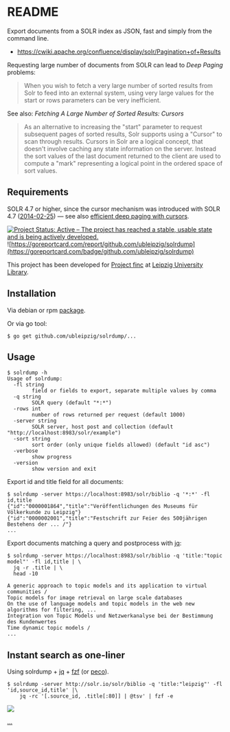 # README

Export documents from a SOLR index as JSON, fast and simply from the command
line.

* https://cwiki.apache.org/confluence/display/solr/Pagination+of+Results

Requesting large number of documents from SOLR can lead to *Deep Paging*
problems:

> When you wish to fetch a very large number of sorted results from Solr to
> feed into an external system, using very large values for the start or rows
> parameters can be very inefficient.

See also: *Fetching A Large Number of Sorted Results: Cursors*

> As an alternative to increasing the "start" parameter to request subsequent
> pages of sorted results, Solr supports using a "Cursor" to scan through
> results. Cursors in Solr are a logical concept, that doesn't involve caching
> any state information on the server. Instead the sort values of the last
> document returned to the client are used to compute a "mark" representing a
> logical point in the ordered space of sort values.

Requirements
------------

SOLR 4.7 or higher, since the cursor mechanism was introduced with SOLR 4.7
([2014-02-25](https://archive.apache.org/dist/lucene/solr/4.7.0/)) &mdash; see
also [efficient deep paging with
cursors](https://solr.pl/en/2014/03/10/solr-4-7-efficient-deep-paging/).

[![Project Status: Active – The project has reached a stable, usable state and is being actively developed.](https://www.repostatus.org/badges/latest/active.svg)](https://www.repostatus.org/#active) ![https://goreportcard.com/report/github.com/ubleipzig/solrdump](https://goreportcard.com/badge/github.com/ubleipzig/solrdump)

This project has been developed for [Project finc](https://finc.info) at [Leipzig University Library](https://ub.uni-leipzig.de).

## Installation

Via debian or rpm [package](https://github.com/ubleipzig/solrdump/releases).

Or via go tool:

```shell
$ go get github.com/ubleipzig/solrdump/...
```

## Usage

```shell
$ solrdump -h
Usage of solrdump:
  -fl string
        field or fields to export, separate multiple values by comma
  -q string
        SOLR query (default "*:*")
  -rows int
        number of rows returned per request (default 1000)
  -server string
        SOLR server, host post and collection (default "http://localhost:8983/solr/example")
  -sort string
        sort order (only unique fields allowed) (default "id asc")
  -verbose
        show progress
  -version
        show version and exit
```

Export id and title field for all documents:

```shell
$ solrdump -server https://localhost:8983/solr/biblio -q '*:*' -fl id,title
{"id":"0000001864","title":"Veröffentlichungen des Museums für Völkerkunde zu Leipzig"}
{"id":"0000002001","title":"Festschrift zur Feier des 500jährigen Bestehens der ... /"}
...
```

Export documents matching a query and postprocess with [jq](https://stedolan.github.io/jq/):

```shell
$ solrdump -server https://localhost:8983/solr/biblio -q 'title:"topic model"' -fl id,title | \
  jq -r .title | \
  head -10

A generic approach to topic models and its application to virtual communities /
Topic models for image retrieval on large scale databases
On the use of language models and topic models in the web new algorithms for filtering, ...
Integration von Topic Models und Netzwerkanalyse bei der Bestimmung des Kundenwertes
Time dynamic topic models /
...
```

## Instant search as one-liner

Using solrdump + [jq](https://stedolan.github.io/jq/) + [fzf](https://github.com/junegunn/fzf) (or [peco](https://github.com/peco/peco)).

```shell
$ solrdump -server http://solr.io/solr/biblio -q 'title:"leipzig"' -fl 'id,source_id,title' |\
    jq -rc '[.source_id, .title[:80]] | @tsv' | fzf -e
```

![](images/8e4zf1ryf2gusi3usv329btt8.gif)

[...](https://asciinema.org/a/N8L01waFUixUfO6AIlOfp6RTC?autoplay=1)
